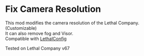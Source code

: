 # Fix Camera Resolution

This mod modifies the camera resolution of the Lethal Company. (Customizable)\
It can also remove fog and Visor.\
Compatible with [LethalConfig](https://github.com/AinaVT/LethalConfig)

Tested on Lethal Company v67
